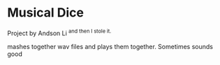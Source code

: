 # Musical Dice

Project by Andson Li <sup>and then I stole it.</sup>


mashes together wav files and plays them together. Sometimes sounds good
